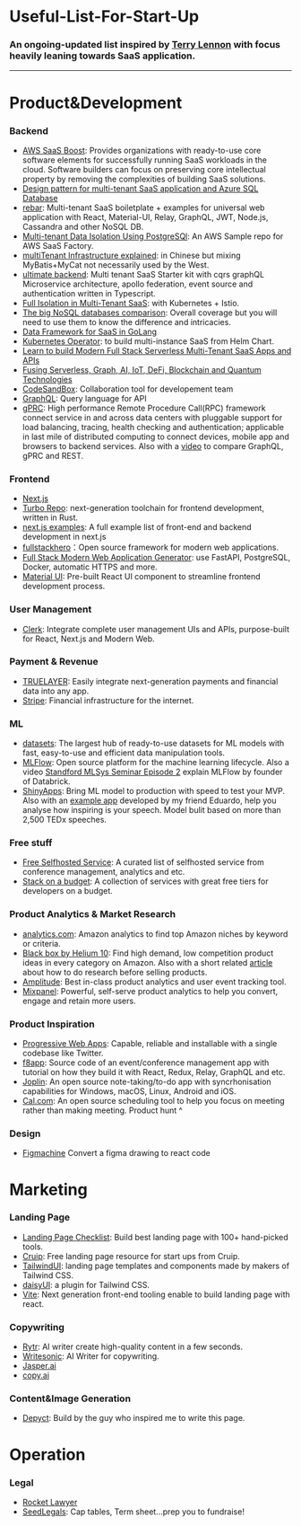# Useful-List-For-Start-Up
### An ongoing-updated list inspired by [Terry Lennon](https://github.com/tlennon140) with focus heavily leaning towards SaaS application.
-----
# Product&Development
### Backend
- [AWS SaaS Boost](https://github.com/awslabs/aws-saas-boost): Provides organizations with ready-to-use core software elements for successfully running SaaS workloads in the cloud. Software builders can focus on preserving core intellectual property by removing the complexities of building SaaS solutions.
- [Design pattern for multi-tenant SaaS application and Azure SQL Database](https://github.com/harshalawasthi/ConnectorDocs/blob/9a52d063a6fd541d2b54df74d2cd532fa122fb81/articles/sql-database/sql-database-design-patterns-multi-tenancy-saas-applications.md) 
- [rebar](https://github.com/MachineAcuity/rebar): Multi-tenant SaaS boiletplate + examples for universal web application with React, Material-UI, Relay, GraphQL, JWT, Node.js, Cassandra and other NoSQL DB.
- [Multi-tenant Data Isolation Using PostgreSQl](https://github.com/aws-samples/aws-saas-factory-postgresql-rls): An AWS Sample repo for AWS SaaS Factory.
- [multiTenant Infrastructure explained](https://github.com/sanshengshui/multiTenant): in Chinese but mixing MyBatis+MyCat not necessarily used by the West.
- [ultimate backend](https://github.com/juicycleff/ultimate-backend): Multi tenant SaaS Starter kit with cqrs graphQL Microservice architecture, apollo federation, event source and authentication written in Typescript.
- [Full Isolation in Multi-Tenant SaaS](https://github.com/irahardianto/multitenant-microservices-demo): with Kubernetes + Istio.
- [The big NoSQL databases comparison](https://kkovacs.eu/cassandra-vs-mongodb-vs-couchdb-vs-redis/): Overall coverage but you will need to use them to know the difference and intricacies.
- [Data Framework for SaaS in GoLang](https://github.com/go-saas/saas)
- [Kubernetes Operator](https://github.com/cloud-ark/kubeplus): to build multi-instance SaaS from Helm Chart.
- [Learn to build Modern Full Stack Serverless Multi-Tenant SaaS Apps and APIs](https://github.com/panacloud/bootcamp-2020)
- [Fusing Serverless, Graph, AI, IoT, DeFi, Blockchain and Quantum Technologies](https://github.com/panacloud/bootcamp-2021)
- [CodeSandBox](https://codesandbox.io/): Collaboration tool for developement team
- [GraphQL](https://graphql.org/): Query language for API
- [gPRC](https://grpc.io/): High performance Remote Procedure Call(RPC) framework connect service in and across data centers with pluggable support for load balancing, tracing, health checking and authentication; applicable in last mile of distributed computing to connect devices, mobile app and browsers to backend services. Also with a [video](https://www.youtube.com/watch?v=l_P6m3JTyp0&ab_channel=NDCConferences) to compare GraphQL, gPRC and REST.


### Frontend
- [Next.js](https://nextjs.org/)
- [Turbo Repo](https://github.com/vercel/turbo): next-generation toolchain for frontend development, written in Rust.
- [next.js examples](https://nextexamples.vercel.app/): A full example list of front-end and backend development in next.js
- [fullstackhero](https://github.com/fullstackhero)：Open source framework for modern web applications.
- [Full Stack Modern Web Application Generator](https://github.com/tiangolo/full-stack-fastapi-postgresql): use FastAPI, PostgreSQL, Docker, automatic HTTPS and more.
- [Material UI](https://github.com/mui/material-ui): Pre-built React UI component to streamline frontend development process.

### User Management
- [Clerk](https://clerk.dev/): Integrate complete user management UIs and APIs, purpose-built for React, Next.js and Modern Web.

### Payment & Revenue
- [TRUELAYER](https://truelayer.com/): Easily integrate next-generation payments and financial data into any app.
- [Stripe](https://stripe.com/gb): Financial infrastructure for the internet.

### ML
- [datasets](https://github.com/huggingface/datasets): The largest hub of ready-to-use datasets for ML models with fast, easy-to-use and efficient data manipulation tools.
- [MLFlow](https://github.com/mlflow/mlflow): Open source platform for the machine learning lifecycle. Also a video [Standford MLSys Seminar Episode 2](https://youtu.be/nCQ9WqXPIS4) explain MLFlow by founder of Databrick.
- [ShinyApps](https://www.shinyapps.io/): Bring ML model to production with speed to test your MVP. Also with an [example app](https://eduardo2c.shinyapps.io/SpeaktheData/) developed by my friend Eduardo, help you analyse how inspiring is your speech. Model bulit based on more than 2,500 TEDx speeches.


### Free stuff
- [Free Selfhosted Service](https://github.com/awesome-selfhosted/awesome-selfhosted?utm_source=hackertab.dev&utm_medium=post&utm_campaign=home): A curated list of selfhosted service from conference management, analytics and etc.
- [Stack on a budget](https://github.com/255kb/stack-on-a-budget): A collection of services with great free tiers for developers on a budget. 

### Product Analytics & Market Research
- [analytics.com](https://amalytics.com/): Amazon analytics to find top Amazon niches by keyword or criteria.
- [Black box by Helium 10](https://www.helium10.com/tools/product-research/black-box/): Find high demand, low competition product ideas in every category on Amazon. Also with a short related [article](https://terrylennon.co/lessons-in-e-commerce/) about how to do research before selling products.
- [Amplitude](https://amplitude.com/): Best in-class product analytics and user event tracking tool.
- [Mixpanel](https://mixpanel.com/): Powerful, self-serve product analytics to help you convert, engage and retain more users.


### Product Inspiration
- [Progressive Web Apps](https://web.dev/progressive-web-apps/): Capable, reliable and installable with a single codebase like Twitter.
- [f8app](https://github.com/fbsamples/f8app): Source code of an event/conference management app with tutorial on how they build it with React, Redux, Relay, GraphQL and etc. 
- [Joplin](https://github.com/laurent22/joplin): An open source note-taking/to-do app with syncrhonisation capabilities for Windows, macOS, Linux, Android and iOS.
- [Cal.com](https://cal.com/): An open source scheduling tool to help you focus on meeting rather than making meeting. Product hunt ^


### Design
- [Figmachine](https://www.figmachine.com/?utm_source=hackertab.dev&utm_medium=post&utm_campaign=home) Convert a figma drawing to react code


# Marketing
### Landing Page
- [Landing Page Checklist](https://landingpage.fyi/landing-page-checklist.html): Build best landing page with 100+ hand-picked tools.
- [Cruip](https://cruip.com/free-templates/): Free landing page resource for start ups from Cruip.
- [TailwindUI](https://tailwindui.com/): landing page templates and components made by makers of Tailwind CSS.
- [daisyUI](https://daisyui.com/): a plugin for Tailwind CSS.
- [Vite](https://vitejs.dev/): Next generation front-end tooling enable to build landing page with react.

### Copywriting
- [Rytr](https://rytr.me/): AI writer create high-quality content in a few seconds.
- [Writesonic](https://writesonic.com/): AI Writer for copywriting.
- [Jasper.ai](https://www.jasper.ai/)
- [copy.ai](https://www.copy.ai/)


### Content&Image Generation
- [Depyct](https://www.depyct.co/): Build by the guy who inspired me to write this page.

# Operation
### Legal
- [Rocket Lawyer](https://www.rocketlawyer.com/gb/en)
- [SeedLegals](https://seedlegals.com/): Cap tables, Term sheet...prep you to fundraise!
